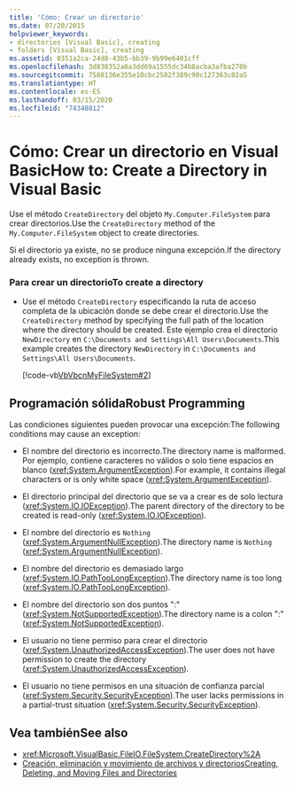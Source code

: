 ```yaml
---
title: 'Cómo: Crear un directorio'
ms.date: 07/20/2015
helpviewer_keywords:
- directories [Visual Basic], creating
- folders [Visual Basic], creating
ms.assetid: 0351a2ca-24d8-43b5-bb39-9b99e6401cff
ms.openlocfilehash: 3d838352a0a3dd69a1555dc34b8acba3afba278b
ms.sourcegitcommit: 7588136e355e10cbc2582f389c90c127363c02a5
ms.translationtype: HT
ms.contentlocale: es-ES
ms.lasthandoff: 03/15/2020
ms.locfileid: "74348812"
---
```

# <a name="how-to-create-a-directory-in-visual-basic"></a><span data-ttu-id="837bb-102">Cómo: Crear un directorio en Visual Basic</span><span class="sxs-lookup"><span data-stu-id="837bb-102">How to: Create a Directory in Visual Basic</span></span>

<span data-ttu-id="837bb-103">Use el método `CreateDirectory` del objeto `My.Computer.FileSystem` para crear directorios.</span><span class="sxs-lookup"><span data-stu-id="837bb-103">Use the `CreateDirectory` method of the `My.Computer.FileSystem` object to create directories.</span></span>  
  
 <span data-ttu-id="837bb-104">Si el directorio ya existe, no se produce ninguna excepción.</span><span class="sxs-lookup"><span data-stu-id="837bb-104">If the directory already exists, no exception is thrown.</span></span>  
  
### <a name="to-create-a-directory"></a><span data-ttu-id="837bb-105">Para crear un directorio</span><span class="sxs-lookup"><span data-stu-id="837bb-105">To create a directory</span></span>  
  
- <span data-ttu-id="837bb-106">Use el método `CreateDirectory` especificando la ruta de acceso completa de la ubicación donde se debe crear el directorio.</span><span class="sxs-lookup"><span data-stu-id="837bb-106">Use the `CreateDirectory` method by specifying the full path of the location where the directory should be created.</span></span> <span data-ttu-id="837bb-107">Este ejemplo crea el directorio `NewDirectory` en `C:\Documents and Settings\All Users\Documents`.</span><span class="sxs-lookup"><span data-stu-id="837bb-107">This example creates the directory `NewDirectory` in `C:\Documents and Settings\All Users\Documents`.</span></span>  
  
     [!code-vb[VbVbcnMyFileSystem#2](~/samples/snippets/visualbasic/VS_Snippets_VBCSharp/VbVbcnMyFileSystem/VB/Class1.vb#2)]  
  
## <a name="robust-programming"></a><span data-ttu-id="837bb-108">Programación sólida</span><span class="sxs-lookup"><span data-stu-id="837bb-108">Robust Programming</span></span>  

 <span data-ttu-id="837bb-109">Las condiciones siguientes pueden provocar una excepción:</span><span class="sxs-lookup"><span data-stu-id="837bb-109">The following conditions may cause an exception:</span></span>  
  
- <span data-ttu-id="837bb-110">El nombre del directorio es incorrecto.</span><span class="sxs-lookup"><span data-stu-id="837bb-110">The directory name is malformed.</span></span> <span data-ttu-id="837bb-111">Por ejemplo, contiene caracteres no válidos o solo tiene espacios en blanco (<xref:System.ArgumentException>).</span><span class="sxs-lookup"><span data-stu-id="837bb-111">For example, it contains illegal characters or is only white space (<xref:System.ArgumentException>).</span></span>  
  
- <span data-ttu-id="837bb-112">El directorio principal del directorio que se va a crear es de solo lectura (<xref:System.IO.IOException>).</span><span class="sxs-lookup"><span data-stu-id="837bb-112">The parent directory of the directory to be created is read-only (<xref:System.IO.IOException>).</span></span>  
  
- <span data-ttu-id="837bb-113">El nombre del directorio es `Nothing` (<xref:System.ArgumentNullException>).</span><span class="sxs-lookup"><span data-stu-id="837bb-113">The directory name is `Nothing` (<xref:System.ArgumentNullException>).</span></span>  
  
- <span data-ttu-id="837bb-114">El nombre del directorio es demasiado largo (<xref:System.IO.PathTooLongException>).</span><span class="sxs-lookup"><span data-stu-id="837bb-114">The directory name is too long (<xref:System.IO.PathTooLongException>).</span></span>  
  
- <span data-ttu-id="837bb-115">El nombre del directorio son dos puntos ":" (<xref:System.NotSupportedException>).</span><span class="sxs-lookup"><span data-stu-id="837bb-115">The directory name is a colon ":" (<xref:System.NotSupportedException>).</span></span>  
  
- <span data-ttu-id="837bb-116">El usuario no tiene permiso para crear el directorio (<xref:System.UnauthorizedAccessException>).</span><span class="sxs-lookup"><span data-stu-id="837bb-116">The user does not have permission to create the directory (<xref:System.UnauthorizedAccessException>).</span></span>  
  
- <span data-ttu-id="837bb-117">El usuario no tiene permisos en una situación de confianza parcial (<xref:System.Security.SecurityException>).</span><span class="sxs-lookup"><span data-stu-id="837bb-117">The user lacks permissions in a partial-trust situation (<xref:System.Security.SecurityException>).</span></span>  
  
## <a name="see-also"></a><span data-ttu-id="837bb-118">Vea también</span><span class="sxs-lookup"><span data-stu-id="837bb-118">See also</span></span>

- <xref:Microsoft.VisualBasic.FileIO.FileSystem.CreateDirectory%2A>
- [<span data-ttu-id="837bb-119">Creación, eliminación y movimiento de archivos y directorios</span><span class="sxs-lookup"><span data-stu-id="837bb-119">Creating, Deleting, and Moving Files and Directories</span></span>](../../../../visual-basic/developing-apps/programming/drives-directories-files/creating-deleting-and-moving-files-and-directories.md)
